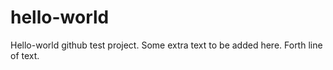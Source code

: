 # hello-world
Hello-world github test project.
Some extra text to be added here.
Forth line of text.
